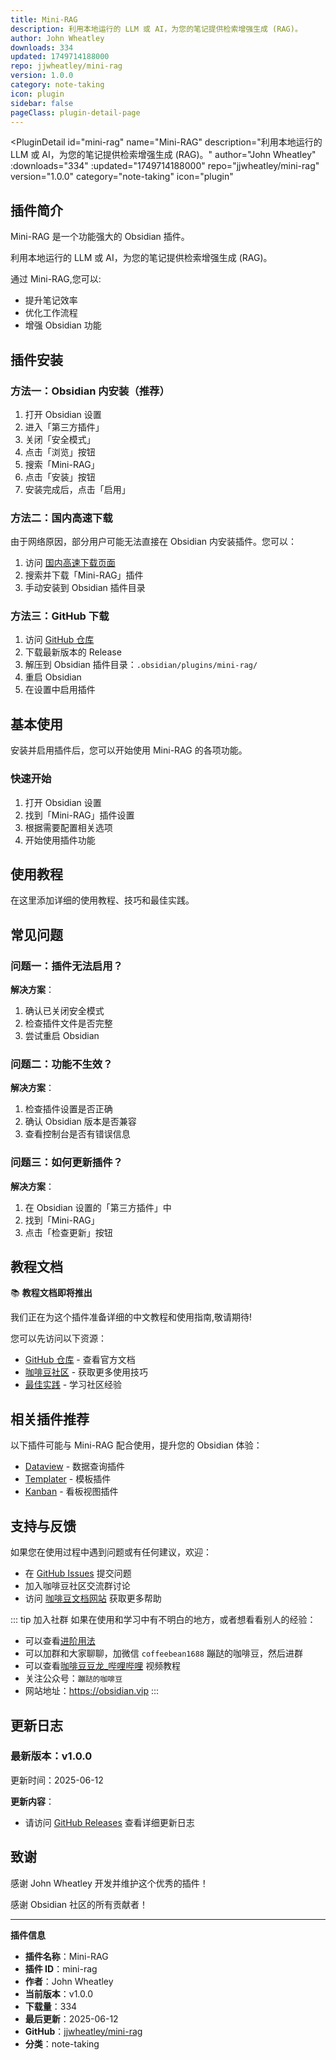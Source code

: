 ```yaml
---
title: Mini-RAG
description: 利用本地运行的 LLM 或 AI，为您的笔记提供检索增强生成 (RAG)。
author: John Wheatley
downloads: 334
updated: 1749714188000
repo: jjwheatley/mini-rag
version: 1.0.0
category: note-taking
icon: plugin
sidebar: false
pageClass: plugin-detail-page
---
```


<PluginDetail
  id="mini-rag"
  name="Mini-RAG"
  description="利用本地运行的 LLM 或 AI，为您的笔记提供检索增强生成 (RAG)。"
  author="John Wheatley"
  :downloads="334"
  :updated="1749714188000"
  repo="jjwheatley/mini-rag"
  version="1.0.0"
  category="note-taking"
  icon="plugin"
>

<!-- AUTO_GENERATED_START -->
## 插件简介

Mini-RAG 是一个功能强大的 Obsidian 插件。

利用本地运行的 LLM 或 AI，为您的笔记提供检索增强生成 (RAG)。

通过 Mini-RAG,您可以:

- 提升笔记效率
- 优化工作流程
- 增强 Obsidian 功能

<!-- AUTO_GENERATED_END -->

<!-- AUTO_GENERATED_START -->
## 插件安装

### 方法一：Obsidian 内安装（推荐）

1. 打开 Obsidian 设置
2. 进入「第三方插件」
3. 关闭「安全模式」
4. 点击「浏览」按钮
5. 搜索「Mini-RAG」
6. 点击「安装」按钮
7. 安装完成后，点击「启用」

### 方法二：国内高速下载

由于网络原因，部分用户可能无法直接在 Obsidian 内安装插件。您可以：

1. 访问 [国内高速下载页面](/zh/documentation/obsidian-plugins-download.html)
2. 搜索并下载「Mini-RAG」插件
3. 手动安装到 Obsidian 插件目录

### 方法三：GitHub 下载

1. 访问 [GitHub 仓库](https://github.com/jjwheatley/mini-rag)
2. 下载最新版本的 Release
3. 解压到 Obsidian 插件目录：`.obsidian/plugins/mini-rag/`
4. 重启 Obsidian
5. 在设置中启用插件

## 基本使用

安装并启用插件后，您可以开始使用 Mini-RAG 的各项功能。

### 快速开始

1. 打开 Obsidian 设置
2. 找到「Mini-RAG」插件设置
3. 根据需要配置相关选项
4. 开始使用插件功能

<!-- AUTO_GENERATED_END -->

<!-- CUSTOM_CONTENT_START:tutorial -->
## 使用教程

在这里添加详细的使用教程、技巧和最佳实践。

<!-- CUSTOM_CONTENT_END:tutorial -->

<!-- SHARED_CONTENT_START -->
## 常见问题

### 问题一：插件无法启用？

**解决方案**：
1. 确认已关闭安全模式
2. 检查插件文件是否完整
3. 尝试重启 Obsidian

### 问题二：功能不生效？

**解决方案**：
1. 检查插件设置是否正确
2. 确认 Obsidian 版本是否兼容
3. 查看控制台是否有错误信息

### 问题三：如何更新插件？

**解决方案**：
1. 在 Obsidian 设置的「第三方插件」中
2. 找到「Mini-RAG」
3. 点击「检查更新」按钮

## 教程文档

📚 **教程文档即将推出**

我们正在为这个插件准备详细的中文教程和使用指南,敬请期待!

您可以先访问以下资源：
- [GitHub 仓库](https://github.com/jjwheatley/mini-rag) - 查看官方文档
- [咖啡豆社区](/zh/bases/) - 获取更多使用技巧
- [最佳实践](/zh/best-practices/) - 学习社区经验

## 相关插件推荐

以下插件可能与 Mini-RAG 配合使用，提升您的 Obsidian 体验：

- [Dataview](/zh/plugins/dataview.html) - 数据查询插件
- [Templater](/zh/plugins/templater-obsidian.html) - 模板插件
- [Kanban](/zh/plugins/obsidian-kanban.html) - 看板视图插件

## 支持与反馈

如果您在使用过程中遇到问题或有任何建议，欢迎：

- 在 [GitHub Issues](https://github.com/jjwheatley/mini-rag/issues) 提交问题
- 加入咖啡豆社区交流群讨论
- 访问 [咖啡豆文档网站](https://obsidian.vip) 获取更多帮助

::: tip 加入社群
如果在使用和学习中有不明白的地方，或者想看看别人的经验：
- 可以查看[进阶用法](/zh/advanced)
- 可以加群和大家聊聊，加微信 `coffeebean1688` 蹦跶的咖啡豆，然后进群
- 可以查看[咖啡豆豆龙_哔哩哔哩](https://space.bilibili.com/618777356) 视频教程
- 关注公众号：`蹦跶的咖啡豆`
- 网站地址：https://obsidian.vip
:::
<!-- SHARED_CONTENT_END -->

<!-- AUTO_GENERATED_START -->
## 更新日志

### 最新版本：v1.0.0

更新时间：2025-06-12

**更新内容**：
- 请访问 [GitHub Releases](https://github.com/jjwheatley/mini-rag/releases) 查看详细更新日志

## 致谢

感谢 John Wheatley 开发并维护这个优秀的插件！

感谢 Obsidian 社区的所有贡献者！

---

**插件信息**
- **插件名称**：Mini-RAG
- **插件 ID**：mini-rag
- **作者**：John Wheatley
- **当前版本**：v1.0.0
- **下载量**：334
- **最后更新**：2025-06-12
- **GitHub**：[jjwheatley/mini-rag](https://github.com/jjwheatley/mini-rag)
- **分类**：note-taking
<!-- AUTO_GENERATED_END -->

</PluginDetail>


